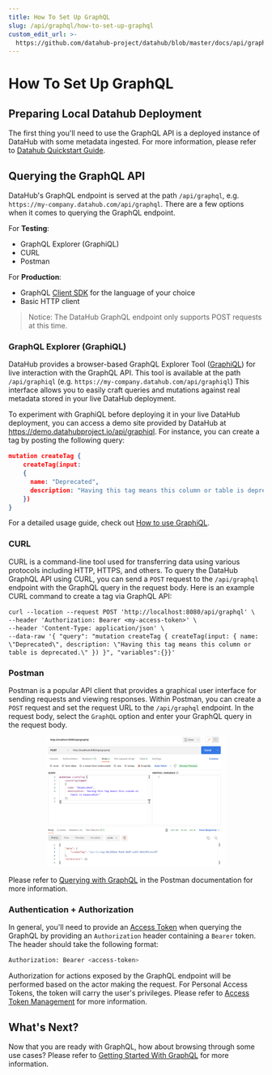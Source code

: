 ```yaml
---
title: How To Set Up GraphQL
slug: /api/graphql/how-to-set-up-graphql
custom_edit_url: >-
  https://github.com/datahub-project/datahub/blob/master/docs/api/graphql/how-to-set-up-graphql.md
---
```

# How To Set Up GraphQL

## Preparing Local Datahub Deployment

The first thing you'll need to use the GraphQL API is a deployed instance of DataHub with some metadata ingested.
For more information, please refer to [Datahub Quickstart Guide](/docs/quickstart.md).

## Querying the GraphQL API

DataHub's GraphQL endpoint is served at the path `/api/graphql`, e.g. `https://my-company.datahub.com/api/graphql`.
There are a few options when it comes to querying the GraphQL endpoint.

For **Testing**:

- GraphQL Explorer (GraphiQL)
- CURL
- Postman

For **Production**:

- GraphQL [Client SDK](https://graphql.org/code/) for the language of your choice
- Basic HTTP client

> Notice: The DataHub GraphQL endpoint only supports POST requests at this time.

### GraphQL Explorer (GraphiQL)

DataHub provides a browser-based GraphQL Explorer Tool ([GraphiQL](https://github.com/graphql/graphiql)) for live interaction with the GraphQL API. This tool is available at the path `/api/graphiql` (e.g. `https://my-company.datahub.com/api/graphiql`)
This interface allows you to easily craft queries and mutations against real metadata stored in your live DataHub deployment.

To experiment with GraphiQL before deploying it in your live DataHub deployment, you can access a demo site provided by DataHub at https://demo.datahubproject.io/api/graphiql.
For instance, you can create a tag by posting the following query:

```json
mutation createTag {
    createTag(input:
    {
      name: "Deprecated",
      description: "Having this tag means this column or table is deprecated."
    })
}
```

For a detailed usage guide, check out [How to use GraphiQL](https://www.gatsbyjs.com/docs/how-to/querying-data/running-queries-with-graphiql/).

### CURL

CURL is a command-line tool used for transferring data using various protocols including HTTP, HTTPS, and others.
To query the DataHub GraphQL API using CURL, you can send a `POST` request to the `/api/graphql` endpoint with the GraphQL query in the request body.
Here is an example CURL command to create a tag via GraphQL API:

```shell
curl --location --request POST 'http://localhost:8080/api/graphql' \
--header 'Authorization: Bearer <my-access-token>' \
--header 'Content-Type: application/json' \
--data-raw '{ "query": "mutation createTag { createTag(input: { name: \"Deprecated\", description: \"Having this tag means this column or table is deprecated.\" }) }", "variables":{}}'
```

### Postman

Postman is a popular API client that provides a graphical user interface for sending requests and viewing responses.
Within Postman, you can create a `POST` request and set the request URL to the `/api/graphql` endpoint.
In the request body, select the `GraphQL` option and enter your GraphQL query in the request body.


<p align="center">
  <img width="70%"  src="https://raw.githubusercontent.com/datahub-project/static-assets/main/imgs/apis/postman-graphql.png"/>
</p>


Please refer to [Querying with GraphQL](https://learning.postman.com/docs/sending-requests/graphql/graphql/) in the Postman documentation for more information.

### Authentication + Authorization

In general, you'll need to provide an [Access Token](../../authentication/personal-access-tokens.md) when querying the GraphQL by
providing an `Authorization` header containing a `Bearer` token. The header should take the following format:

```bash
Authorization: Bearer <access-token>
```

Authorization for actions exposed by the GraphQL endpoint will be performed based on the actor making the request.
For Personal Access Tokens, the token will carry the user's privileges. Please refer to [Access Token Management](/docs/api/graphql/token-management.md) for more information.

## What's Next?

Now that you are ready with GraphQL, how about browsing through some use cases?
Please refer to [Getting Started With GraphQL](/docs/api/graphql/getting-started.md) for more information.
